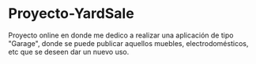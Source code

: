 # Proyecto-YardSale
Proyecto online en donde me dedico a realizar una aplicación de tipo "Garage", donde se puede publicar aquellos muebles, electrodomésticos, etc que se deseen dar un nuevo uso. 
